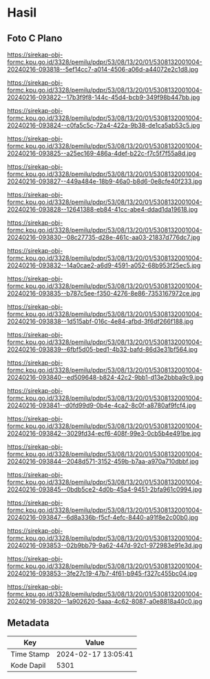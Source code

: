# Hasil

## Foto C Plano

https://sirekap-obj-formc.kpu.go.id/3328/pemilu/pdpr/53/08/13/20/01/5308132001004-20240216-093818--5ef14cc7-a014-4506-a06d-a44072e2c1d8.jpg

https://sirekap-obj-formc.kpu.go.id/3328/pemilu/pdpr/53/08/13/20/01/5308132001004-20240216-093822--17b3f9f8-144c-45d4-bcb9-349f98b447bb.jpg

https://sirekap-obj-formc.kpu.go.id/3328/pemilu/pdpr/53/08/13/20/01/5308132001004-20240216-093824--c0fa5c5c-72a4-422a-9b38-de1ca5ab53c5.jpg

https://sirekap-obj-formc.kpu.go.id/3328/pemilu/pdpr/53/08/13/20/01/5308132001004-20240216-093825--a25ec169-486a-4def-b22c-f7c5f7f55a8d.jpg

https://sirekap-obj-formc.kpu.go.id/3328/pemilu/pdpr/53/08/13/20/01/5308132001004-20240216-093827--449a484e-18b9-46a0-b8d6-0e8cfe40f233.jpg

https://sirekap-obj-formc.kpu.go.id/3328/pemilu/pdpr/53/08/13/20/01/5308132001004-20240216-093828--12641388-eb84-41cc-abe4-ddad1da19618.jpg

https://sirekap-obj-formc.kpu.go.id/3328/pemilu/pdpr/53/08/13/20/01/5308132001004-20240216-093830--08c27735-d28e-461c-aa03-21837d776dc7.jpg

https://sirekap-obj-formc.kpu.go.id/3328/pemilu/pdpr/53/08/13/20/01/5308132001004-20240216-093832--14a0cae2-a6d9-4591-a052-68b953f25ec5.jpg

https://sirekap-obj-formc.kpu.go.id/3328/pemilu/pdpr/53/08/13/20/01/5308132001004-20240216-093835--b787c5ee-f350-4276-8e86-7353167972ce.jpg

https://sirekap-obj-formc.kpu.go.id/3328/pemilu/pdpr/53/08/13/20/01/5308132001004-20240216-093838--1d515abf-016c-4e84-afbd-3f6df266f188.jpg

https://sirekap-obj-formc.kpu.go.id/3328/pemilu/pdpr/53/08/13/20/01/5308132001004-20240216-093839--6fbf5d05-bed1-4b32-bafd-86d3e31bf564.jpg

https://sirekap-obj-formc.kpu.go.id/3328/pemilu/pdpr/53/08/13/20/01/5308132001004-20240216-093840--ed509648-b824-42c2-9bb1-d13e2bbba9c9.jpg

https://sirekap-obj-formc.kpu.go.id/3328/pemilu/pdpr/53/08/13/20/01/5308132001004-20240216-093841--d0fd99d9-0b4e-4ca2-8c0f-a8780af9fcf4.jpg

https://sirekap-obj-formc.kpu.go.id/3328/pemilu/pdpr/53/08/13/20/01/5308132001004-20240216-093842--3029fd34-ecf6-408f-99e3-0cb5b4e491be.jpg

https://sirekap-obj-formc.kpu.go.id/3328/pemilu/pdpr/53/08/13/20/01/5308132001004-20240216-093844--2048d571-3152-459b-b7aa-a970a710dbbf.jpg

https://sirekap-obj-formc.kpu.go.id/3328/pemilu/pdpr/53/08/13/20/01/5308132001004-20240216-093845--0bdb5ce2-4d0b-45a4-9451-2bfa961c0994.jpg

https://sirekap-obj-formc.kpu.go.id/3328/pemilu/pdpr/53/08/13/20/01/5308132001004-20240216-093847--6d8a336b-f5cf-4efc-8440-a91f8e2c00b0.jpg

https://sirekap-obj-formc.kpu.go.id/3328/pemilu/pdpr/53/08/13/20/01/5308132001004-20240216-093853--02b9bb79-9a62-447d-92c1-972983e91e3d.jpg

https://sirekap-obj-formc.kpu.go.id/3328/pemilu/pdpr/53/08/13/20/01/5308132001004-20240216-093853--3fe27c19-47b7-4f61-b945-f327c455bc04.jpg

https://sirekap-obj-formc.kpu.go.id/3328/pemilu/pdpr/53/08/13/20/01/5308132001004-20240216-093820--1a902620-5aaa-4c62-8087-a0e8818a40c0.jpg


## Metadata

| Key        | Value               |
| ---------- | ------------------- |
| Time Stamp | 2024-02-17 13:05:41 |
| Kode Dapil | 5301                |



